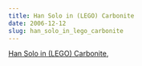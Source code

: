 ```yaml
---
title: Han Solo in (LEGO) Carbonite
date: 2006-12-12
slug: han_solo_in_lego_carbonite
---
```

<p><a href="http://www.nathanbrickartist.com/han_solo_in_carbonite.html">Han Solo in (LEGO) Carbonite</a>,</p>